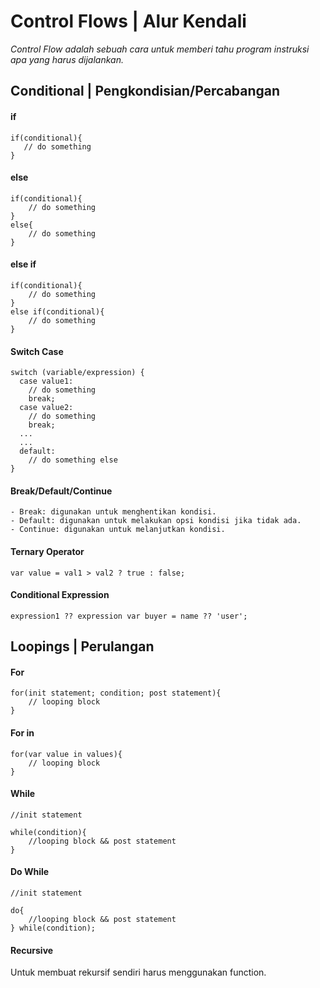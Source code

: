# Control Flows | Alur Kendali
*Control Flow adalah sebuah cara untuk memberi tahu program instruksi apa yang harus dijalankan.*

## Conditional | Pengkondisian/Percabangan
#### if
```
if(conditional){
   // do something
}
```
#### else
```
if(conditional){
    // do something
}
else{
    // do something
}
```
#### else if
```
if(conditional){
    // do something
}
else if(conditional){
    // do something
}
```
#### Switch Case
```
switch (variable/expression) {
  case value1:
    // do something
    break;
  case value2:
    // do something
    break;
  ...
  ...
  default:
    // do something else
}
```
#### Break/Default/Continue
```
- Break: digunakan untuk menghentikan kondisi.
- Default: digunakan untuk melakukan opsi kondisi jika tidak ada.
- Continue: digunakan untuk melanjutkan kondisi.
```
#### Ternary Operator
```
var value = val1 > val2 ? true : false;
```
#### Conditional Expression
```
expression1 ?? expression var buyer = name ?? 'user';
```

## Loopings | Perulangan

#### For
```
for(init statement; condition; post statement){
    // looping block
}
```

#### For in
```
for(var value in values){
    // looping block
}
```

#### While
```
//init statement

while(condition){
    //looping block && post statement
}
```

#### Do While
```
//init statement

do{
    //looping block && post statement
} while(condition);
```

#### Recursive
Untuk membuat rekursif sendiri harus menggunakan function.